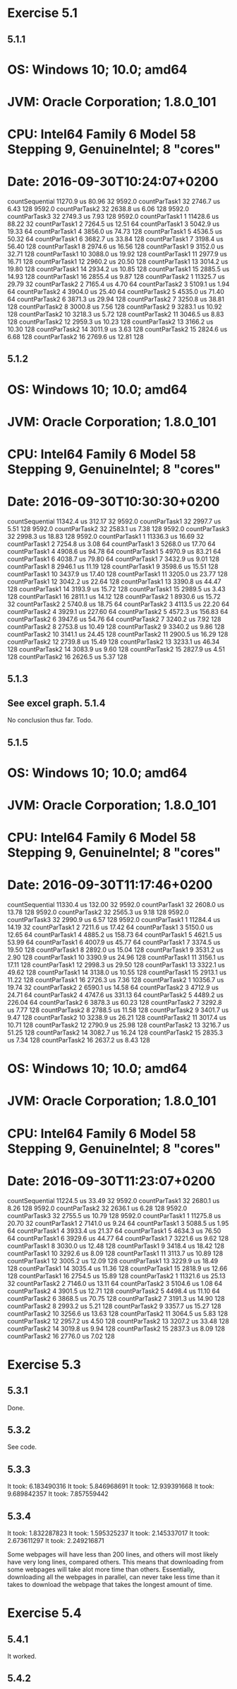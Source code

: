 Exercise 5.1
============

5.1.1
-----------------
# OS:   Windows 10; 10.0; amd64
# JVM:  Oracle Corporation; 1.8.0_101
# CPU:  Intel64 Family 6 Model 58 Stepping 9, GenuineIntel; 8 "cores"
# Date: 2016-09-30T10:24:07+0200
countSequential                   11270.9 us      80.96         32
9592.0
countParTask1     32               2746.7 us       6.43        128
9592.0
countParTask2     32               2638.8 us       6.06        128
9592.0
countParTask3     32               2749.3 us       7.93        128
9592.0
countParTask1      1              11428.6 us      88.22         32
countParTask1      2               7264.5 us      12.51         64
countParTask1      3               5042.9 us      19.33         64
countParTask1      4               3856.0 us      74.73        128
countParTask1      5               4536.5 us      50.32         64
countParTask1      6               3682.7 us      33.84        128
countParTask1      7               3198.4 us      56.40        128
countParTask1      8               2974.6 us      16.56        128
countParTask1      9               3152.0 us      32.71        128
countParTask1     10               3088.0 us      19.92        128
countParTask1     11               2977.9 us      16.71        128
countParTask1     12               2960.2 us      20.50        128
countParTask1     13               3014.2 us      19.80        128
countParTask1     14               2934.2 us      10.85        128
countParTask1     15               2885.5 us      14.93        128
countParTask1     16               2855.4 us       9.87        128
countParTask2      1              11325.7 us      29.79         32
countParTask2      2               7165.4 us       4.70         64
countParTask2      3               5109.1 us       1.94         64
countParTask2      4               3904.0 us      25.40         64
countParTask2      5               4535.0 us      71.40         64
countParTask2      6               3871.3 us      29.94        128
countParTask2      7               3250.8 us      38.81        128
countParTask2      8               3000.8 us       7.56        128
countParTask2      9               3283.1 us      10.92        128
countParTask2     10               3218.3 us       5.72        128
countParTask2     11               3046.5 us       8.83        128
countParTask2     12               2959.3 us      10.23        128
countParTask2     13               3166.2 us      10.30        128
countParTask2     14               3011.9 us       3.63        128
countParTask2     15               2824.6 us       6.68        128
countParTask2     16               2769.6 us      12.81        128

5.1.2
-------------
# OS:   Windows 10; 10.0; amd64
# JVM:  Oracle Corporation; 1.8.0_101
# CPU:  Intel64 Family 6 Model 58 Stepping 9, GenuineIntel; 8 "cores"
# Date: 2016-09-30T10:30:30+0200
countSequential                   11342.4 us     312.17         32
9592.0
countParTask1     32               2997.7 us       5.51        128
9592.0
countParTask2     32               2583.1 us       7.38        128
9592.0
countParTask3     32               2998.3 us      18.83        128
9592.0
countParTask1      1              11336.3 us      16.69         32
countParTask1      2               7254.8 us       3.08         64
countParTask1      3               5268.0 us      17.70         64
countParTask1      4               4908.6 us      94.78         64
countParTask1      5               4970.9 us      83.21         64
countParTask1      6               4038.7 us      79.80         64
countParTask1      7               3432.9 us       9.01        128
countParTask1      8               2946.1 us      11.19        128
countParTask1      9               3598.6 us      15.51        128
countParTask1     10               3437.9 us      17.40        128
countParTask1     11               3205.0 us      23.77        128
countParTask1     12               3042.2 us      22.64        128
countParTask1     13               3390.8 us      44.47        128
countParTask1     14               3193.9 us      15.72        128
countParTask1     15               2989.5 us       3.43        128
countParTask1     16               2811.1 us      14.12        128
countParTask2      1               8930.6 us      15.72         32
countParTask2      2               5740.8 us      18.75         64
countParTask2      3               4113.5 us      22.20         64
countParTask2      4               3929.1 us     227.60         64
countParTask2      5               4572.3 us     156.83         64
countParTask2      6               3947.6 us      54.76         64
countParTask2      7               3240.2 us       7.92        128
countParTask2      8               2753.8 us      10.49        128
countParTask2      9               3340.2 us       9.86        128
countParTask2     10               3141.1 us      24.45        128
countParTask2     11               2900.5 us      16.29        128
countParTask2     12               2739.8 us      15.49        128
countParTask2     13               3233.1 us      46.34        128
countParTask2     14               3083.9 us       9.60        128
countParTask2     15               2827.9 us       4.51        128
countParTask2     16               2626.5 us       5.37        128

5.1.3
------------
See excel graph.
5.1.4
------------
No conclusion thus far. Todo.

5.1.5
------------
# OS:   Windows 10; 10.0; amd64
# JVM:  Oracle Corporation; 1.8.0_101
# CPU:  Intel64 Family 6 Model 58 Stepping 9, GenuineIntel; 8 "cores"
# Date: 2016-09-30T11:17:46+0200
countSequential                   11330.4 us     132.00         32
9592.0
countParTask1     32               2608.0 us      13.78        128
9592.0
countParTask2     32               2565.3 us       9.18        128
9592.0
countParTask3     32               2990.9 us       6.57        128
9592.0
countParTask1      1              11284.4 us      14.19         32
countParTask1      2               7211.6 us      17.42         64
countParTask1      3               5150.0 us      12.65         64
countParTask1      4               4885.2 us     158.73         64
countParTask1      5               4621.5 us      53.99         64
countParTask1      6               4007.9 us      45.77         64
countParTask1      7               3374.5 us      19.50        128
countParTask1      8               2892.0 us      15.04        128
countParTask1      9               3531.2 us       2.90        128
countParTask1     10               3390.9 us      24.96        128
countParTask1     11               3156.1 us      17.11        128
countParTask1     12               2998.3 us      29.50        128
countParTask1     13               3322.1 us      49.62        128
countParTask1     14               3138.0 us      10.55        128
countParTask1     15               2913.1 us      11.22        128
countParTask1     16               2726.3 us       7.36        128
countParTask2      1              10356.7 us      19.74         32
countParTask2      2               6590.1 us      14.58         64
countParTask2      3               4712.9 us      24.71         64
countParTask2      4               4747.6 us     331.13         64
countParTask2      5               4489.2 us     226.04         64
countParTask2      6               3878.3 us      60.23        128
countParTask2      7               3292.8 us       7.77        128
countParTask2      8               2788.5 us      11.58        128
countParTask2      9               3401.7 us       9.47        128
countParTask2     10               3238.9 us      26.21        128
countParTask2     11               3017.4 us      10.71        128
countParTask2     12               2790.9 us      25.98        128
countParTask2     13               3216.7 us      51.25        128
countParTask2     14               3082.7 us      16.24        128
countParTask2     15               2835.3 us       7.34        128
countParTask2     16               2637.2 us       8.43        128

# OS:   Windows 10; 10.0; amd64
# JVM:  Oracle Corporation; 1.8.0_101
# CPU:  Intel64 Family 6 Model 58 Stepping 9, GenuineIntel; 8 "cores"
# Date: 2016-09-30T11:23:07+0200
countSequential                   11224.5 us      33.49         32
9592.0
countParTask1     32               2680.1 us       8.26        128
9592.0
countParTask2     32               2636.1 us       6.28        128
9592.0
countParTask3     32               2755.5 us      10.79        128
9592.0
countParTask1      1              11275.8 us      20.70         32
countParTask1      2               7141.0 us       9.24         64
countParTask1      3               5088.5 us       1.95         64
countParTask1      4               3933.4 us      21.37         64
countParTask1      5               4634.3 us      76.50         64
countParTask1      6               3929.6 us      44.77         64
countParTask1      7               3221.6 us       9.62        128
countParTask1      8               3030.0 us      12.48        128
countParTask1      9               3418.4 us      18.42        128
countParTask1     10               3292.6 us       8.09        128
countParTask1     11               3113.7 us      10.89        128
countParTask1     12               3005.2 us      12.09        128
countParTask1     13               3229.9 us      18.49        128
countParTask1     14               3035.4 us      11.36        128
countParTask1     15               2818.9 us      12.66        128
countParTask1     16               2754.5 us      15.89        128
countParTask2      1              11321.6 us      25.13         32
countParTask2      2               7146.0 us      13.11         64
countParTask2      3               5104.6 us       1.08         64
countParTask2      4               3901.5 us      12.71        128
countParTask2      5               4498.4 us      11.10         64
countParTask2      6               3868.5 us      70.75        128
countParTask2      7               3191.3 us      14.90        128
countParTask2      8               2993.2 us       5.21        128
countParTask2      9               3357.7 us      15.27        128
countParTask2     10               3256.6 us      13.63        128
countParTask2     11               3064.5 us       5.83        128
countParTask2     12               2957.2 us       4.50        128
countParTask2     13               3207.2 us      33.48        128
countParTask2     14               3019.8 us       9.94        128
countParTask2     15               2837.3 us       8.09        128
countParTask2     16               2776.0 us       7.02        128

Exercise 5.3
============

5.3.1
------------

Done.

5.3.2
------------

See code.

5.3.3
------------

It took: 6.183490316
It took: 5.846968691
It took: 12.939391668
It took: 9.689842357
It took: 7.857559442

5.3.4
------------

It took: 1.832287823
It took: 1.595325237
It took: 2.145337017
It took: 2.673611297
It took: 2.249216871


Some webpages will have less than 200 lines, and others will most likely have very long lines, compared others. This means that downloading from some webpages will take alot more time than others. Essentially, downloading all the webpages in parallel, can never take less time than it takes to download the webpage that takes the longest amount of time. 

Exercise 5.4
============

5.4.1
------------

It worked.

5.4.2
------------

